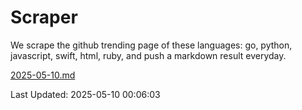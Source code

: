 # Scraper

We scrape the github trending page of these languages: go, python, javascript, swift, html, ruby, and push a markdown result everyday.

[2025-05-10.md](https://github.com/henson/Scraper/blob/master/2025-05-10.md)

Last Updated: 2025-05-10 00:06:03